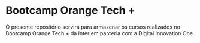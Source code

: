 # Bootcamp Orange Tech +
O presente repositório servirá para armazenar os cursos realizados no Bootcamp Orange Tech + da Inter em parceria com a Digital Innovation One.
